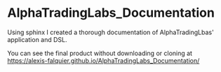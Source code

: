 # AlphaTradingLabs_Documentation

Using sphinx I created a thorough documentation of AlphaTradingLbas' application and DSL.

You can see the final product without downloading or cloning at https://alexis-falquier.github.io/AlphaTradingLabs_Documentation/

